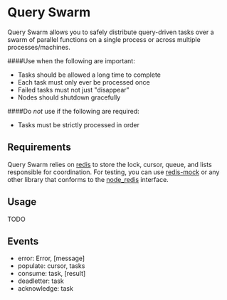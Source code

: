 Query Swarm
===========

Query Swarm allows you to safely distribute query-driven tasks over a swarm of parallel functions on a single process or across multiple processes/machines.

####Use when the following are important:
- Tasks should be allowed a long time to complete
- Each task must only ever be processed once
- Failed tasks must not just "disappear"
- Nodes should shutdown gracefully

####Do *not* use if the following are required:
- Tasks must be strictly processed in order

Requirements
------------

Query Swarm relies on [redis](redis.io) to store the lock, cursor, queue, and lists responsible for coordination. For testing, you can use [redis-mock](https://github.com/faeldt/redis-mock) or any other library that conforms to the [node_redis](https://github.com/mranney/node_redis) interface.


Usage
-----

TODO


Events
------

- error: Error, [message]
- populate: cursor, tasks
- consume: task, [result]
- deadletter: task
- acknowledge: task
